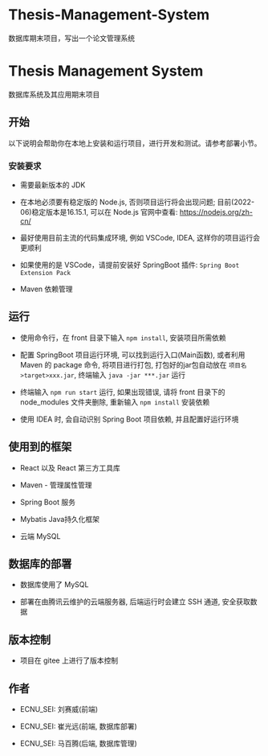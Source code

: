 # Thesis-Management-System
数据库期末项目，写出一个论文管理系统
# Thesis Management System

数据库系统及其应用期末项目

## 开始

以下说明会帮助你在本地上安装和运行项目，进行开发和测试。请参考部署小节。

### 安装要求

* 需要最新版本的 JDK

* 在本地必须要有稳定版的 Node.js, 否则项目运行将会出现问题; 目前(2022-06)稳定版本是16.15.1, 可以在 Node.js 官网中查看: https://nodejs.org/zh-cn/

* 最好使用目前主流的代码集成环境, 例如 VSCode, IDEA, 这样你的项目运行会更顺利

* 如果使用的是 VSCode，请提前安装好 SpringBoot 插件: `Spring Boot Extension Pack`

* Maven 依赖管理

## 运行

* 使用命令行，在 front 目录下输入 `npm install`, 安装项目所需依赖

* 配置 SpringBoot 项目运行环境, 可以找到运行入口(Main函数), 或者利用 Maven 的 package 命令, 将项目进行打包, 打包好的jar包自动放在 `项目名>target>xxx.jar`, 终端输入 `java -jar ***.jar` 运行

* 终端输入 `npm run start` 运行, 如果出现错误, 请将 front 目录下的 node_modules 文件夹删除, 重新输入 `npm install` 安装依赖

* 使用 IDEA 时, 会自动识别 Spring Boot 项目依赖, 并且配置好运行环境

## 使用到的框架 

* React 以及 React 第三方工具库

* Maven - 管理属性管理

* Spring Boot 服务

* Mybatis Java持久化框架

* 云端 MySQL

## 数据库的部署

* 数据库使用了 MySQL

* 部署在由腾讯云维护的云端服务器, 后端运行时会建立 SSH 通道, 安全获取数据

## 版本控制

* 项目在 gitee 上进行了版本控制

## 作者

* ECNU_SEI: 刘赛威(前端)

* ECNU_SEI: 崔光远(前端, 数据库部署)

* ECNU_SEI: 马百腾(后端, 数据库管理)




  
